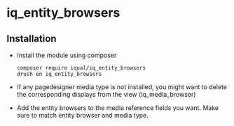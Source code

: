 # iq_entity_browsers
## Installation
- Install the module using composer

    `composer require iqual/iq_entity_browsers` \
    `drush en iq_entity_browsers`

- If any pagedesigner media type is not installed, you might want to delete the corresponding displays from the view (iq_media_browser)
- Add the entity browsers to the media reference fields you want. Make sure to match entity browser and media type.
